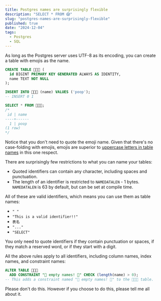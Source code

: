 ```yaml
---
title: Postgres names are surprisingly flexible
description: "SELECT * FROM 😱"
slug: "postgres-names-are-surprisingly-flexible"
published: true
date: "2024-12-04"
tags:
  - Postgres
  - SQL
---
```


As long as the Postgres server uses UTF-8 as its encoding, you can create a table with emojis as the name.

```sql
CREATE TABLE 💩😀🤔 (
  id BIGINT PRIMARY KEY GENERATED ALWAYS AS IDENTITY,
  name TEXT NOT NULL
);

INSERT INTO 💩😀🤔 (name) VALUES ('poop');
-- INSERT 0 1

SELECT * FROM 💩😀🤔;
/*
 id | name 
----+------
  1 | poop
(1 row)
*/
```
Notice that you don't need to quote the emoji name. Given that there's no case-folding with emojis, emojis are superior to [uppercase letters in table names](/articles/avoid-capital-letters-in-postgres-names) in this one respect.

There are surprisingly few restrictions to what you can name your tables:

- Quoted identifiers can contain any character, including spaces and punctuation. 
- The length of an identifier is restricted to `NAMEDATALEN` - 1 bytes. `NAMEDATALEN` is 63 by default, but can be set at compile time.

All of these are valid identifiers, which means you can use them as table names:
- `" "`
- `"This is a valid identifier!!"`
- `表名`
- `"..."`
- `"SELECT"`

You only need to quote identifiers if they contain punctuation or spaces, if they match a reserved word, or if they start with a digit.

All the above rules apply to all identifiers, including column names, index names, and constraint names:

```sql
ALTER TABLE 💩😀🤔
  ADD CONSTRAINT "🚫 empty names! 😤" CHECK (length(name) > 0);
-- This adds a constraint named "🚫 empty names! 😤" to the 💩😀🤔 table.
```

Please don't do this. However if you choose to do this, please tell me all about it.